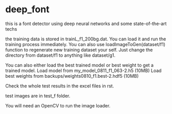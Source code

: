 # deep_font
this is a font detector using deep neural networks and some state-of-the-art techs

the training data is stored in trainL_f1_200bg.dat. You can load it and run the training process immediately. You can also use loadImageToGen(dataset/f1) function to regenerate new training dataset your self. Just change the directory from dataset/f1 to anything like dataset/g1.

You can also either load the best trained model or best weight to get a trained model.
Load model from my_model_0811_f1_063-2.h5 (10MB)
Load best weights from backups/weights0810_f1.best-2.hdf5 (10MB)

Check the whole test results in the excel files in rst.

test images are in test_f folder.

You will need an OpenCV to run the image loader.




